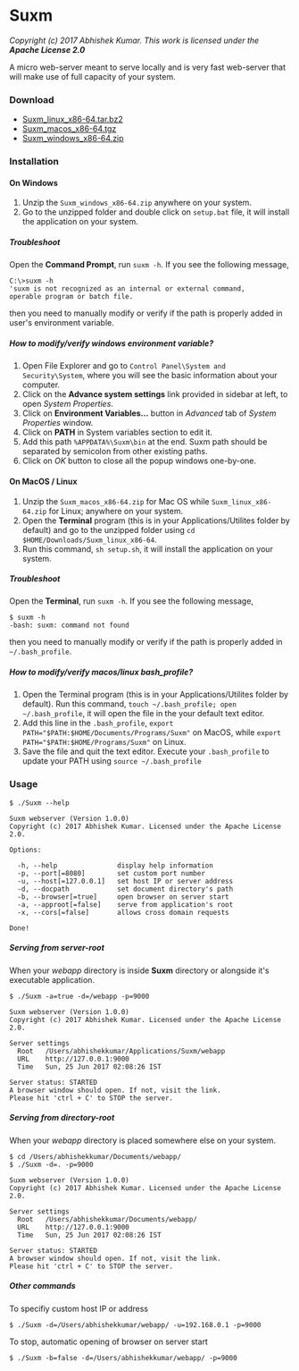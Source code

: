 # Suxm

*Copyright (c) 2017 Abhishek Kumar. This work is licensed under the __Apache License 2.0__*


A micro web-server meant to serve locally and is very fast web-server that will make use of full capacity of your system. 

### Download
	
- [Suxm\_linux\_x86-64.tar.bz2](https://app.box.com/s/zoeet80oebvzrth4wh38iibdulegvlrb)
- [Suxm\_macos\_x86-64.tgz](https://app.box.com/s/aznzq3g4hu26ayw9u0vhay1kmus52yvb)
- [Suxm\_windows\_x86-64.zip](https://app.box.com/s/e5mf5ujome2ilis25s3hxqs6e0t2rmac)

### Installation

#### On Windows

1. Unzip the `Suxm_windows_x86-64.zip` anywhere on your system.
2. Go to the unzipped folder and double click on `setup.bat` file, it will install the application on your system.

##### Troubleshoot

Open the **Command Prompt**, run `suxm -h`. If you see the following message, 

```
C:\>suxm -h
'suxm is not recognized as an internal or external command, 
operable program or batch file.
``` 

then you need to manually modify or verify if the path is properly added in user's environment variable.

##### How to modify/verify windows environment variable?

1. Open File Explorer and go to `Control Panel\System and Security\System`, where you will see the basic information about your computer.
2. Click on the **Advance system settings** link provided in sidebar at left, to open *System Properties*.
3. Click on **Environment Variables...** button in *Advanced* tab of *System Properties* window. 
4. Click on **PATH** in System variables section to edit it.
5. Add this path `%APPDATA%\Suxm\bin` at the end. Suxm path should be separated by semicolon from other existing paths.
6. Click on *OK* button to close all the popup windows one-by-one.

#### On MacOS / Linux

1. Unzip the `Suxm_macos_x86-64.zip` for Mac OS while  `Suxm_linux_x86-64.zip` for Linux; anywhere on your system.
2. Open the **Terminal** program (this is in your Applications/Utilites folder by default) and go to the unzipped folder using `cd $HOME/Downloads/Suxm_linux_x86-64`.
3. Run this command, `sh setup.sh`, it will install the application on your system.

##### Troubleshoot

Open the **Terminal**, run `suxm -h`. If you see the following message, 

```
$ suxm -h
-bash: suxm: command not found
```

then you need to manually modify or verify if the path is properly added in `~/.bash_profile`.

##### How to modify/verify macos/linux bash_profile?

1. Open the Terminal program (this is in your Applications/Utilites folder by default). Run this command, `touch ~/.bash_profile; open ~/.bash_profile`, it will open the file in the your default text editor.
2. Add this line in the `.bash_profile`, `export PATH="$PATH:$HOME/Documents/Programs/Suxm"` on MacOS, while `export PATH="$PATH:$HOME/Programs/Suxm"` on Linux.
3. Save the file and quit the text editor. Execute your `.bash_profile` to update your PATH using `source ~/.bash_profile`

### Usage

```
$ ./Suxm --help

Suxm webserver (Version 1.0.0) 
Copyright (c) 2017 Abhishek Kumar. Licensed under the Apache License 2.0.

Options:

  -h, --help               display help information
  -p, --port[=8080]        set custom port number
  -u, --host[=127.0.0.1]   set host IP or server address
  -d, --docpath            set document directory's path
  -b, --browser[=true]     open browser on server start
  -a, --approot[=false]    serve from application's root
  -x, --cors[=false]       allows cross domain requests

Done!

```

##### Serving from server-root

When your *webapp* directory is inside **Suxm** directory or alongside it's executable application.

```
$ ./Suxm -a=true -d=/webapp -p=9000

Suxm webserver (Version 1.0.0) 
Copyright (c) 2017 Abhishek Kumar. Licensed under the Apache License 2.0.

Server settings 
  Root   /Users/abhishekkumar/Applications/Suxm/webapp
  URL    http://127.0.0.1:9000 
  Time   Sun, 25 Jun 2017 02:08:26 IST

Server status: STARTED
A browser window should open. If not, visit the link.
Please hit 'ctrl + C' to STOP the server.
```

##### Serving from directory-root

When your *webapp* directory is placed somewhere else on your system. 

```
$ cd /Users/abhishekkumar/Documents/webapp/
$ ./Suxm -d=. -p=9000

Suxm webserver (Version 1.0.0) 
Copyright (c) 2017 Abhishek Kumar. Licensed under the Apache License 2.0.

Server settings 
  Root   /Users/abhishekkumar/Documents/webapp/ 
  URL    http://127.0.0.1:9000 
  Time   Sun, 25 Jun 2017 02:08:26 IST

Server status: STARTED
A browser window should open. If not, visit the link.
Please hit 'ctrl + C' to STOP the server.
```

##### Other commands

To specifiy custom host IP or address

```
$ ./Suxm -d=/Users/abhishekkumar/webapp/ -u=192.168.0.1 -p=9000
```

To stop, automatic opening of browser on server start

```
$ ./Suxm -b=false -d=/Users/abhishekkumar/webapp/ -p=9000
```
